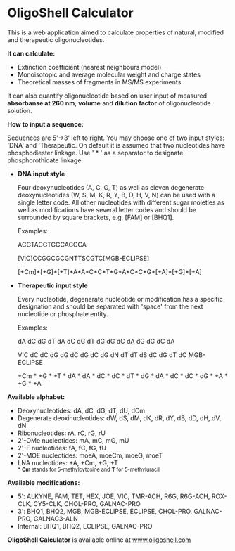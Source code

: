 # OligoShell Calculator
<p>
This is a web application aimed to calculate properties of natural, modified and therapeutic oligonucleotides.
</p>
<p>
<strong>It can calculate:</strong>
</p>
<ul>
    <li>
        Extinction coefficient (nearest neighbours model)
    </li>
    <li>
        Monoisotopic and average molecular weight and charge states
    </li>
    <li>
        Theoretical masses of fragments in MS/MS experiments
    </li>
</ul>
<p>
It can also quantify oligonucleotide based on user input of measured <strong>absorbanse at 260 nm</strong>, <strong>volume</strong> and <strong>dilution factor</strong> of oligonucleotide solution.
</p>
<p>
<strong>How to input a sequence:</strong>
</p>
<p>
    Sequences are 5'&rarr;3' left to right. You may choose one of two input styles: 'DNA' and 'Therapeutic.
    On default it is assumed that two nucleotides have phosphodiester linkage. Use ' * ' as a separator to designate phosphorothioate linkage.
</p>
<ul>
    <li>
        <strong>DNA input style</strong>
        <p>
            Four deoxynucleotides (A, C, G, T) as well as eleven degenerate deoxynucleotides (W, S, M, K, R, Y, B, D, H, V, N) can be used with a single letter code. All other nucleotides with different sugar moieties as well as modifications have several letter codes and should be surrounded by square brackets, e.g. [FAM] or [BHQ1].
        </p>
        <p>Examples:</p>
        <p>ACGTACGTGGCAGGCA</p>
        <p>[VIC]CCGGCGCGNTTSCGTC[MGB-ECLIPSE]</p>
        <p>[+Cm]*[+G]*[+T]*A*A*C*C*T*G*A*C*C*G*[+A]*[+G]*[+A]</p>
    </li>
    <li>
        <strong>Therapeutic input style</strong>
        <p>
            Every nucleotide, degenerate nucleotide or modification has a specific designation and should be separated with 'space' from the next nucleotide or phosphate entity.
        </p>
        <p>Examples:</p>
        <p>dA dC dG dT dA dC dG dT dG dG dC dA dG dG dC dA</p>
        <p>VIC dC dC dG dG dC dG dC dG dN dT dT dS dC dG dT dC MGB-ECLIPSE</p>
        <p>+Cm * +G * +T * dA * dA * dC * dC * dT * dG * dA * dC * dC * dG * +A * +G * +A</p>
    </li>
</ul>
<p><strong>Available alphabet:</strong></p>
<ul>
    <li>
        Deoxynucleotides: dA, dC, dG, dT, dU, dCm
    </li>
    <li>
        Degenerate deoxinucleotides: dW, dS, dM, dK, dR, dY, dB, dD, dH, dV, dN
    </li>
    <li>
        Ribonucleotides: rA, rC, rG, rU
    </li>
    <li>
        2'-OMe nucleotides: mA, mC, mG, mU
    </li>
    <li>
        2'-F nucleotides: fA, fC, fG, fU
    </li>
    <li>
        2'-MOE nucleotides: moeA, moeCm, moeG, moeT
    </li>
    <li>
        LNA nucleotides: +A, +Cm, +G, +T
    </li>
    <sub>* <b>Cm</b> stands for 5-methylcytosine and <b>T</b> for 5-methyluracil</sub>
</ul>
<p><strong>Available modifications:</strong></p>
<ul>
    <li>
        5': ALKYNE, FAM, TET, HEX, JOE, VIC, TMR-ACH, R6G, R6G-ACH, ROX-CLK, CY5-CLK, CHOL-PRO, GALNAC-PRO
    </li>
    <li>
        3': BHQ1, BHQ2, MGB, MGB-ECLIPSE, ECLIPSE, CHOL-PRO, GALNAC-PRO, GALNAC3-ALN
    </li>
    <li>
        Internal: BHQ1, BHQ2, ECLIPSE, GALNAC-PRO
    </li>
</ul>

<p>
<b>OligoShell Calculator</b> is available online at <a href="http://www.oligoshell.com">www.oligoshell.com</a>
</p>